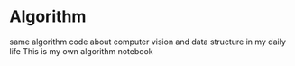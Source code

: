 # Algorithm
same algorithm code about computer vision and data structure in my daily life
This is my own algorithm notebook
